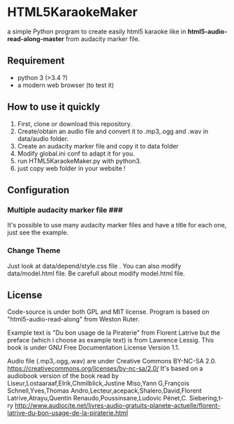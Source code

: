 HTML5KaraokeMaker
==============
a simple Python program to create easily
html5 karaoke like in **html5-audio-read-along-master**
from audacity marker file.

## Requirement ##

* python 3 (>3.4 ?)
* a modern web browser (to test it)

## How to use it quickly ##

1. First, clone or download this repository.
2. Create/obtain an audio file and convert it to .mp3,.ogg and .wav in data/audio folder.
3. Create an audacity marker file and copy it to data folder
4. Modify global.ini conf to adapt it for you.
5. run HTML5KaraokeMaker.py with python3.
6. just copy web folder in your website !

## Configuration ##

### Multiple audacity marker file ###

It's possible to use many audacity marker files and
have a title for each one, just see the example.

### Change Theme ###

Just look at data/depend/style.css file .
You can also modify data/model.html file.
Be carefull about modify model.html file.

## License ##
Code-source is under both GPL and MIT license.
Program is based on "html5-audio-read-along" from  Weston Ruter.

Example text is "Du bon usage de la Piraterie" from Florent Latrive but
the preface (which i choose as example text) is from Lawrence Lessig.
This book is under GNU Free Documentation License Version 1.1.

Audio file (.mp3,.ogg,.wav) are under Creative Commons BY-NC-SA 2.0.
https://creativecommons.org/licenses/by-nc-sa/2.0/
It's based on a audiobook version of the book read by
Liseur,Lostaaraaf,Elrik,Chmilblick,Justine Miso,Yann G,François Schnell,Yves,Thomas Andro,Lecteur,acepack,Shalero,David,Florent Latrive,Atrayu,Quentin Renaudo,Poussinsane,Ludovic Pénet,C. Siebering,t-ry
http://www.audiocite.net/livres-audio-gratuits-planete-actuelle/florent-latrive-du-bon-usage-de-la-piraterie.html
